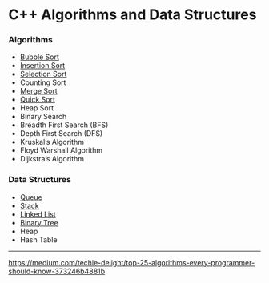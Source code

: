 # C++ Algorithms and Data Structures

### Algorithms
- [Bubble Sort](BubbleSort/README.md)
- [Insertion Sort](InsertionSort/README.md)
- [Selection Sort](SelectionSort/README.md) 
- Counting Sort
- [Merge Sort](MergeSort/README.md) 
- [Quick Sort](QuickSort/README.md) 
- Heap Sort
- Binary Search
- Breadth First Search (BFS)
- Depth First Search (DFS)
- Kruskal’s Algorithm
- Floyd Warshall Algorithm
- Dijkstra’s Algorithm
  
### Data Structures
- [Queue](Queue/README.md)
- [Stack](Stack/README.md)
- [Linked List](LinkedList/README.md)
- [Binary Tree](BinaryTree/README.md)
- Heap
- Hash Table

---

https://medium.com/techie-delight/top-25-algorithms-every-programmer-should-know-373246b4881b
